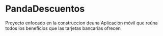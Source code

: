 # PandaDescuentos
Proyecto enfocado en la construccion deuna Aplicación móvil que reúna todos los beneficios que las tarjetas bancarias ofrecen
